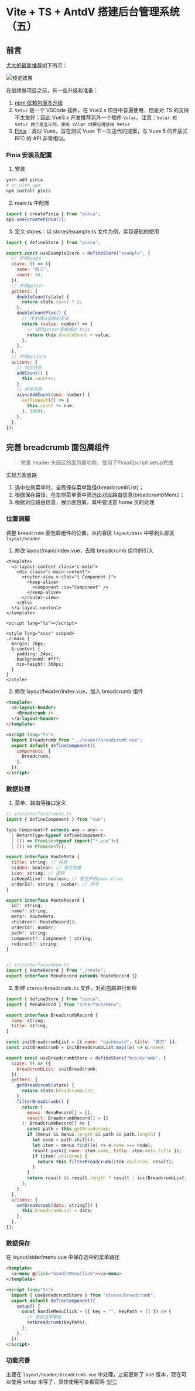 # Vite + TS + AntdV 搭建后台管理系统（五）

## 前言

[尤大的最新推荐](https://twitter.com/VueDose/status/1463169464451706897)如下所示：

![预览效果](https://github.com/zptime/resources/blob/master/images/shanglv-vite-antdv/ic_5_1.png)

在继续做项目之前，有一些升级和准备：
1. [npm 依赖包版本升级](https://github.com/zptime/shanglv-vite-antdv/blob/main/readme/update.md)
2. `Vetur` 是一个 VSCode 插件，在 Vue2.x 项目中普遍使用，但是对 TS 的支持不太友好；因此 Vue3.x 开发推荐另外一个插件 `Volar`。注意：`Volar 和 Vetur 两个是互斥的，使用 Volar 时要记得禁用 Vetur`
3. [Pinia](https://pinia.esm.dev/)：类似 Vuex，旨在测试 Vuex 下一次迭代的提案，与 Vuex 5 的开放式 RFC 的 API 非常相似。

### Pinia 安装及配置

1. 安装

```bash
yarn add pinia
# or with npm
npm install pinia
```

2. main.ts 中配置

```js
import { createPinia } from "pinia";
app.use(createPinia());
```

3. 定义 stores：以 stores/example.ts 文件为例，实现基础的使用

```js
import { defineStore } from "pinia";

export const useExampleStore = defineStore("example", {
  // 声明state
  state: () => ({
    name: "张三",
    count: 18,
  }),
  // 声明getter
  getters: {
    doubleCount(state) {
      return state.count * 2;
    },
    doubleCountPlus() {
      // 传参通过函数的形式
      return (value: number) => {
        // 调用getter直接通过 this
        return this.doubleCount + value;
      };
    },
  },
  // 声明actions
  actions: {
    // 同步任务
    addCount() {
      this.count++;
    },
    // 异步任务
    asyncAddCount(num: number) {
      setTimeout(() => {
        this.count += num;
      }, 3000);
    },
  },
});
```

## 完善 breadcrumb 面包屑组件

> 完善 header 头部区的面包屑功能，使用了Pinia和script setup完成

实现方案思路

1. 选中左侧菜单时，全局保存菜单路径(breadcrumbList)；
2. 根据保存路径，在左侧菜单表中筛选出对应路由信息(breadcrumbMenu)；
3. 根据对应路由信息，展示面包屑，其中要注意 home 页的处理

### 位置调整

调整 `breadcrumb` 面包屑组件的位置，从内容区 `layout/main` 中移到头部区`layout/header`

1. 修改 layout/main/index.vue，去除 breadcrumb 组件的引入

```vue
<template>
  <a-layout-content class="c-main">
    <div class="c-main-content">
      <router-view v-slot="{ Component }">
        <keep-alive>
          <component :is="Component" />
        </keep-alive>
      </router-view>
    </div>
  </a-layout-content>
</template>

<script lang="ts"></script>

<style lang="scss" scoped>
.c-main {
  margin: 20px;
  &-content {
    padding: 24px;
    background: #fff;
    min-height: 360px;
  }
}
</style>
```

2. 修改 layout/header/index.vue，加入 breadcrumb 组件

```html
<template>
  <a-layout-header>
    <Breadcrumb />
  </a-layout-header>
</template>

<script lang="ts">
  import Breadcrumb from "../header/breadcrumb.vue";
  export default defineComponent({
    components: {
      Breadcrumb,
    },
  });
</script>
```

### 数据处理

1. 菜单、路由等接口定义

```js
// src/interface/route.ts
import { defineComponent } from "vue";

type Component<T extends any = any> =
  | ReturnType<typeof defineComponent>
  | (() => Promise<typeof import("*.vue")>)
  | (() => Promise<T>);

export interface RouteMeta {
  title: string; // 标题
  hidden: boolean; // 是否隐藏
  icon: string; // 图标
  isKeepAlive?: boolean; // 是否开启keep-alive
  orderId?: string | number; // 序号
}

export interface RouteRecord {
  id?: string;
  name?: string;
  meta?: RouteMeta;
  children?: RouteRecord[];
  orderId?: number;
  path?: string;
  component?: Component | string;
  redirect?: string;
}


// src/interface/menu.ts
import { RouteRecord } from "./route";
export interface MenuRecord extends RouteRecord {}
```

2. 新建 `stores/breadcrumb.ts` 文件，对面包屑进行处理

```js
import { defineStore } from "pinia";
import { MenuRecord } from "interface/menu";

export interface BreadcrumbRecord {
  name: string;
  title: string;
}

const initBreadcrumbList = [{ name: "dashboard", title: "首页" }];
const initBreadcrumb = initBreadcrumbList.map((o) => o.name);

export const useBreadcrumbStore = defineStore("breadcrumb", {
  state: () => ({
    breadcrumbList: initBreadcrumb,
  }),
  getters: {
    getBreadcrumb(state) {
      return state.breadcrumbList;
    },
    filterBreadcrumb() {
      return (
        menus: MenuRecord[] = [],
        result: BreadcrumbRecord[] = []
      ): BreadcrumbRecord[] => {
        const path = this.getBreadcrumb;
        if (menus && menus.length && path && path.length) {
          let node = path.shift();
          let item = menus.find((o) => o.name === node);
          result.push({ name: item.name, title: item.meta.title });
          if (item?.children) {
            return this.filterBreadcrumb(item.children, result);
          }
        }
        return result && result.length ? result : initBreadcrumbList;
      };
    },
  },
  actions: {
    setBreadcrumb(data: string[]) {
      this.breadcrumbList = data;
    },
  },
});
```

### 数据保存

在 layout/sider/menu.vue 中保存选中的菜单路径

```html
<template>
  <a-menu @click="handleMenuClick"></a-menu>
</template>

<script lang="ts">
  import { useBreadcrumbStore } from "stores/breadcrumb";
  export default defineComponent({
    setup() {
      const handleMenuClick = ({ key = "", keyPath = [] }) => {
        // 保存选中路径
        setBreadcrumb(keyPath);
      };
    },
  });
</script>
```

### 功能完善

主要在 `layout/header/breadcrumb.vue` 中处理，之前更新了 vue 版本，现在可以使用 setup 来写了，具体使用可查看官网-[SFC <script setup> 官网介绍 中文](https://v3.cn.vuejs.org/api/sfc-script-setup.html)

```vue
<template>
  <a-breadcrumb class="c-breadcrumb">
    <a-breadcrumb-item v-for="item in breadcrumbMenu" :key="item.name">
      <router-link :to="{ name: item.name }">
        {{ item.title }}
      </router-link>
    </a-breadcrumb-item>
  </a-breadcrumb>
</template>

<script setup lang="ts">
import { computed } from "vue";
import { useStore } from "store/index";
import { useBreadcrumbStore } from "stores/breadcrumb";

const { filterBreadcrumb } = useBreadcrumbStore();

const store = useStore();
const menus = computed(() => store.state.routes.menus);
const breadcrumbMenu = computed(() => {
  let result = filterBreadcrumb(menus.value);
  return result;
});
</script>

<style lang="scss" scoped>
.c-breadcrumb {
}
</style>
```

### 效果展示

![预览效果](https://github.com/zptime/resources/blob/master/images/shanglv-vite-antdv/ic_5_2.png)
